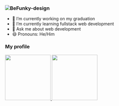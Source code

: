 
### ![BeFunky-design](https://user-images.githubusercontent.com/104763211/167265515-a9d18841-0205-4427-a165-a56e1c974e3c.png)


- 🔭 I’m currently working on my graduation
- 🌱 I’m currently learning fullstack web development
- 💬 Ask me about web development
- 😄 Pronouns: He/Him

### My profile

<div>
  <a href="https://github.com/EugenioNhampossa/">
  <img height="150em" src = "https://github-readme-stats.vercel.app/api?username=EugenioNhampossa&show_icons=true&theme=dracula&hide=contribs,issues">
  <img height="150em" src = "https://github-readme-stats.vercel.app/api/top-langs/?username=EugenioNhampossa&layout=compact&theme=dracula">
</div>
